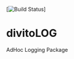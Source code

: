[![Build Status](https://travis-ci.org/divitoDBA/divitoLOG.svg?branch=master)]

# divitoLOG

AdHoc Logging Package

